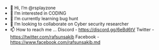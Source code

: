 - 👋 Hi, I’m @rsplayzone
- 👀 I’m interested in CODING
- 🌱 I’m currently learning bug hunt
- 💞️ I’m looking to collaborate on Cyber security researcher
- 📫 How to reach me ... Discord - https://discord.gg/6eBd6tV
                         Twitter - https://twitter.com/rafsunsakib
                         Facebook - https://www.facebook.com/rafsunsakib.md

<!---
rsplayzone/rsplayzone is a ✨ special ✨ repository because its `README.md` (this file) appears on your GitHub profile.
You can click the Preview link to take a look at your changes.
--->
